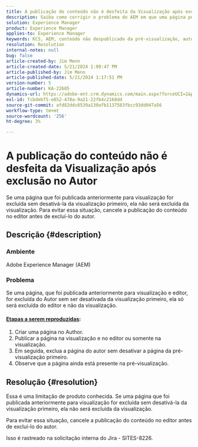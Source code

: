 ```yaml
---
title: A publicação do conteúdo não é desfeita da Visualização após exclusão no Autor
description: Saiba como corrigir o problema do AEM em que uma página publicada anteriormente para a pré-visualização e o editor é excluída do Autor sem desativá-la da pré-visualização primeiro.
solution: Experience Manager
product: Experience Manager
applies-to: Experience Manager
keywords: KCS, AEM, conteúdo não despublicado da pré-visualização, autor, solução de problemas, Adobe Experience Manager
resolution: Resolution
internal-notes: null
bug: false
article-created-by: Jim Menn
article-created-date: 5/21/2024 1:09:47 PM
article-published-by: Jim Menn
article-published-date: 5/21/2024 1:17:51 PM
version-number: 5
article-number: KA-22685
dynamics-url: https://adobe-ent.crm.dynamics.com/main.aspx?forceUCI=1&pagetype=entityrecord&etn=knowledgearticle&id=ad48e763-7317-ef11-9f8a-6045bd006268
exl-id: fcbdebf5-e852-478a-9a21-22fb4c2168dd
source-git-commit: afd82ddc6539a130afb1137583fbcc93dd047a56
workflow-type: tm+mt
source-wordcount: '256'
ht-degree: 3%

---
```


# A publicação do conteúdo não é desfeita da Visualização após exclusão no Autor


Se uma página que foi publicada anteriormente para visualização for excluída sem desativá-la da visualização primeiro, ela não será excluída da visualização. Para evitar essa situação, cancele a publicação do conteúdo no editor antes de excluí-lo do autor.

## Descrição {#description}


### Ambiente

Adobe Experience Manager (AEM)

### Problema

Se uma página, que foi publicada anteriormente para visualização e editor, for excluída do Autor sem ser desativada da visualização primeiro, ela só será excluída do editor e não da visualização.

#### <u>Etapas a serem reproduzidas</u>:

1. Criar uma página no Author.
2. Publicar a página na visualização e no editor ou somente na visualização.
3. Em seguida, exclua a página do autor sem desativar a página da pré-visualização primeiro.
4. Observe que a página ainda está presente na pré-visualização.





## Resolução {#resolution}


Essa é uma limitação de produto conhecida. Se uma página que foi publicada anteriormente para visualização for excluída sem desativá-la da visualização primeiro, ela não será excluída da visualização.

Para evitar essa situação, cancele a publicação do conteúdo no editor antes de excluí-lo do autor.

Isso é rastreado na solicitação interna do Jira - SITES-8226.
